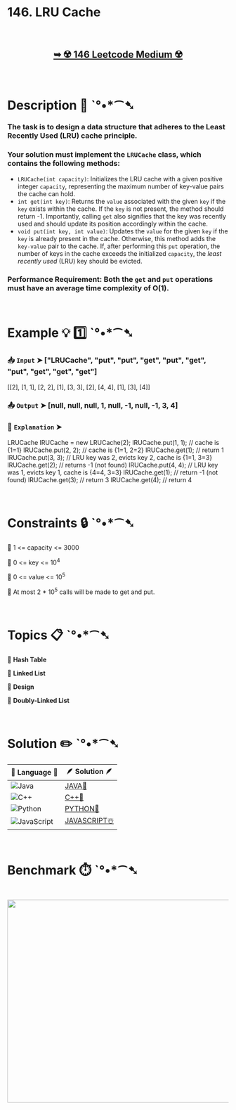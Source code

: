 # 146. LRU Cache

</br>

<h2 align="center"> 

<a href="https://leetcode.com/problems/lru-cache/description/"><strong>➥ ☢️ 146 Leetcode Medium ☢️ </strong></a>
</h2>

</br>

# Description 📜 ˋ°•*⁀➷

### The task is to design a data structure that adheres to the Least Recently Used (LRU) cache principle.

### Your solution must implement the `LRUCache` class, which contains the following methods:

- `LRUCache(int capacity)`: Initializes the LRU cache with a given positive integer `capacity`, representing the maximum number of key-value pairs the cache can hold.
- `int get(int key)`: Returns the `value` associated with the given `key` if the `key` exists within the cache. If the `key` is not present, the method should return -1. Importantly, calling `get` also signifies that the key was recently used and should update its position accordingly within the cache.
- `void put(int key, int value)`: Updates the `value` for the given `key` if the `key` is already present in the cache. Otherwise, this method adds the `key-value` pair to the cache. If, after performing this `put` operation, the number of keys in the cache exceeds the initialized `capacity`, the *least recently used* (LRU) key should be evicted.

### Performance Requirement: Both the `get` and `put` operations must have an average time complexity of O(1).

</br>

# Example 💡 1️⃣ ˋ°•*⁀➷

  ### 📥 `Input`  ➤ ["LRUCache", "put", "put", "get", "put", "get", "put", "get", "get", "get"]

[[2], [1, 1], [2, 2], [1], [3, 3], [2], [4, 4], [1], [3], [4]]

  ### 📤 `Output`  ➤  [null, null, null, 1, null, -1, null, -1, 3, 4]

  ### 🔦 `Explanation`  ➤ 

LRUCache lRUCache = new LRUCache(2);
lRUCache.put(1, 1); // cache is {1=1}
lRUCache.put(2, 2); // cache is {1=1, 2=2}
lRUCache.get(1);    // return 1
lRUCache.put(3, 3); // LRU key was 2, evicts key 2, cache is {1=1, 3=3}
lRUCache.get(2);    // returns -1 (not found)
lRUCache.put(4, 4); // LRU key was 1, evicts key 1, cache is {4=4, 3=3}
lRUCache.get(1);    // return -1 (not found)
lRUCache.get(3);    // return 3
lRUCache.get(4);    // return 4

</br>

# Constraints 🔒 ˋ°•*⁀➷

🔹 1 <= capacity <= 3000 </br>

🔹 0 <= key <= 10<sup>4</sup> </br>

🔹 0 <= value <= 10<sup>5</sup> </br>

🔹 At most 2 * 10<sup>5</sup> calls will be made to get and put. </br>

</br>

# Topics 📋 ˋ°•*⁀➷ 

🔸 **Hash Table**  </br>

🔸 **Linked List**  </br>

🔸 **Design**  </br>

🔸 **Doubly-Linked List**  </br>

</br>

# Solution ✏️ ˋ°•*⁀➷

| 📒 Language 📒  | 🪶 Solution 🪶 |
| ------------- | ------------- |
|  ![Java](https://img.shields.io/badge/java-%23ED8B00.svg?style=for-the-badge&logo=openjdk&logoColor=white)  | [JAVA🍁](https://github.com/Prakhar-002/LEETCODE/blob/main/%F0%9F%93%9A%20Study%20%F0%9F%8E%A7%20Plan%20%F0%9F%91%A8%F0%9F%8F%BB%E2%80%8D%F0%9F%92%BB/%F0%9F%A9%B5%20NeetCode%20150%20-%20%F0%9F%8D%87%20Blind%2075%20%2B%2075%20problems/%F0%9F%94%AC%20Examine%20Thoroughly%20%F0%9F%A7%AC/06%20Linked%20List/Day%20%E2%9E%BA%2043%20%F0%9F%A5%A1%20146.%20LRU%20Cache%20%E2%98%83%EF%B8%8F%20%F0%9F%8D%81%20%F0%9F%8D%B0%20%F0%9F%8E%B2/%F0%9F%8D%81JAVA%20-%20146.%20LRU%20Cache.java) |
|  ![C++](https://img.shields.io/badge/c++-%2300599C.svg?style=for-the-badge&logo=c%2B%2B&logoColor=white)  | [C++🎲](https://github.com/Prakhar-002/LEETCODE/blob/main/%F0%9F%93%9A%20Study%20%F0%9F%8E%A7%20Plan%20%F0%9F%91%A8%F0%9F%8F%BB%E2%80%8D%F0%9F%92%BB/%F0%9F%A9%B5%20NeetCode%20150%20-%20%F0%9F%8D%87%20Blind%2075%20%2B%2075%20problems/%F0%9F%94%AC%20Examine%20Thoroughly%20%F0%9F%A7%AC/06%20Linked%20List/Day%20%E2%9E%BA%2043%20%F0%9F%A5%A1%20146.%20LRU%20Cache%20%E2%98%83%EF%B8%8F%20%F0%9F%8D%81%20%F0%9F%8D%B0%20%F0%9F%8E%B2/%F0%9F%8E%B2CPP%20-%20146.%20LRU%20Cache.cpp)  |
|  ![Python](https://img.shields.io/badge/python-3670A0?style=for-the-badge&logo=python&logoColor=ffdd54)    | [PYTHON🍰](https://github.com/Prakhar-002/LEETCODE/blob/main/%F0%9F%93%9A%20Study%20%F0%9F%8E%A7%20Plan%20%F0%9F%91%A8%F0%9F%8F%BB%E2%80%8D%F0%9F%92%BB/%F0%9F%A9%B5%20NeetCode%20150%20-%20%F0%9F%8D%87%20Blind%2075%20%2B%2075%20problems/%F0%9F%94%AC%20Examine%20Thoroughly%20%F0%9F%A7%AC/06%20Linked%20List/Day%20%E2%9E%BA%2043%20%F0%9F%A5%A1%20146.%20LRU%20Cache%20%E2%98%83%EF%B8%8F%20%F0%9F%8D%81%20%F0%9F%8D%B0%20%F0%9F%8E%B2/%F0%9F%8D%B0PYTHON%20-%20146.%20LRU%20Cache.py) |
| ![JavaScript](https://img.shields.io/badge/javascript-%23323330.svg?style=for-the-badge&logo=javascript&logoColor=%23F7DF1E)   | [JAVASCRIPT☃️](https://github.com/Prakhar-002/LEETCODE/blob/main/%F0%9F%93%9A%20Study%20%F0%9F%8E%A7%20Plan%20%F0%9F%91%A8%F0%9F%8F%BB%E2%80%8D%F0%9F%92%BB/%F0%9F%A9%B5%20NeetCode%20150%20-%20%F0%9F%8D%87%20Blind%2075%20%2B%2075%20problems/%F0%9F%94%AC%20Examine%20Thoroughly%20%F0%9F%A7%AC/06%20Linked%20List/Day%20%E2%9E%BA%2043%20%F0%9F%A5%A1%20146.%20LRU%20Cache%20%E2%98%83%EF%B8%8F%20%F0%9F%8D%81%20%F0%9F%8D%B0%20%F0%9F%8E%B2/%E2%98%83%EF%B8%8FJAVASCRIPT%20-%20146.%20LRU%20Cache.js) |

</br>

# Benchmark ⏱️ ˋ°•*⁀➷

<h1  align="center" >

<img src ="https://github.com/user-attachments/assets/1877a1b8-67eb-48d9-bc94-b8ee14a31e6a" width = "700px" height="462px" />

</h1>
